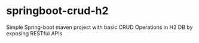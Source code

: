 # springboot-crud-h2
Simple Spring-boot maven project with basic CRUD Operations in H2 DB by exposing RESTful APIs
